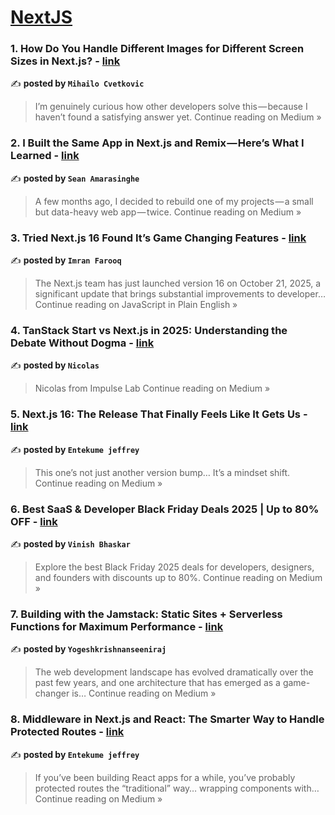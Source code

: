
<h1><a href=https://medium.com/tag/nextjs/recommended target="_blank" rel="noopener noreferrer">NextJS</a></h1>
<h3>1. How Do You Handle Different Images for Different Screen Sizes in Next.js? - <a href="https://medium.com/@mihilista/how-do-you-handle-different-images-for-different-screen-sizes-in-next-js-6021e75a5d33?source=rss------nextjs-5" target="_blank" rel="noopener noreferrer">link</a></h3>

✍️ **posted by `Mihailo Cvetkovic`**

<blockquote>I’m genuinely curious how other developers solve this — because I haven’t found a satisfying answer yet.
Continue reading on Medium »</blockquote>

<h3>2. I Built the Same App in Next.js and Remix — Here’s What I Learned - <a href="https://medium.com/@szaranger/i-built-the-same-app-in-next-js-and-remix-heres-what-i-learned-338ff555977f?source=rss------nextjs-5" target="_blank" rel="noopener noreferrer">link</a></h3>

✍️ **posted by `Sean Amarasinghe`**

<blockquote>A few months ago, I decided to rebuild one of my projects — a small but data-heavy web app — twice.
Continue reading on Medium »</blockquote>

<h3>3. Tried Next.js 16 Found It’s Game Changing Features - <a href="https://javascript.plainenglish.io/tried-next-js-16-found-its-game-changing-features-489da748a690?source=rss------nextjs-5" target="_blank" rel="noopener noreferrer">link</a></h3>

✍️ **posted by `Imran Farooq`**

<blockquote>The Next.js team has just launched version 16 on October 21, 2025, a significant update that brings substantial improvements to developer…
Continue reading on JavaScript in Plain English »</blockquote>

<h3>4. TanStack Start vs Next.js in 2025: Understanding the Debate Without Dogma - <a href="https://medium.com/@nicolas_85439/tanstack-start-vs-next-js-in-2025-understanding-the-debate-without-dogma-bdd54e13d1b1?source=rss------nextjs-5" target="_blank" rel="noopener noreferrer">link</a></h3>

✍️ **posted by `Nicolas`**

<blockquote>Nicolas from Impulse Lab
Continue reading on Medium »</blockquote>

<h3>5. Next.js 16: The Release That Finally Feels Like It Gets Us - <a href="https://medium.com/@entekumejeffrey/next-js-16-the-release-that-finally-feels-like-it-gets-us-988ade020601?source=rss------nextjs-5" target="_blank" rel="noopener noreferrer">link</a></h3>

✍️ **posted by `Entekume jeffrey`**

<blockquote>This one’s not just another version bump… It’s a mindset shift.
Continue reading on Medium »</blockquote>

<h3>6. Best SaaS & Developer Black Friday Deals 2025 | Up to 80% OFF - <a href="https://medium.com/@vinishbhaskar/best-saas-developer-black-friday-deals-d59a6480383e?source=rss------nextjs-5" target="_blank" rel="noopener noreferrer">link</a></h3>

✍️ **posted by `Vinish Bhaskar`**

<blockquote>Explore the best Black Friday 2025 deals for developers, designers, and founders with discounts up to 80%.
Continue reading on Medium »</blockquote>

<h3>7. Building with the Jamstack: Static Sites + Serverless Functions for Maximum Performance - <a href="https://medium.com/@yogeshkrishnanseeniraj/building-with-the-jamstack-static-sites-serverless-functions-for-maximum-performance-134b7e8b1c7d?source=rss------nextjs-5" target="_blank" rel="noopener noreferrer">link</a></h3>

✍️ **posted by `Yogeshkrishnanseeniraj`**

<blockquote>The web development landscape has evolved dramatically over the past few years, and one architecture that has emerged as a game-changer is…
Continue reading on Medium »</blockquote>

<h3>8. Middleware in Next.js and React: The Smarter Way to Handle Protected Routes - <a href="https://medium.com/@entekumejeffrey/middleware-in-next-js-and-react-the-smarter-way-to-handle-protected-routes-ec7a966ead9d?source=rss------nextjs-5" target="_blank" rel="noopener noreferrer">link</a></h3>

✍️ **posted by `Entekume jeffrey`**

<blockquote>If you’ve been building React apps for a while, you’ve probably protected routes the “traditional” way… wrapping components with…
Continue reading on Medium »</blockquote>

